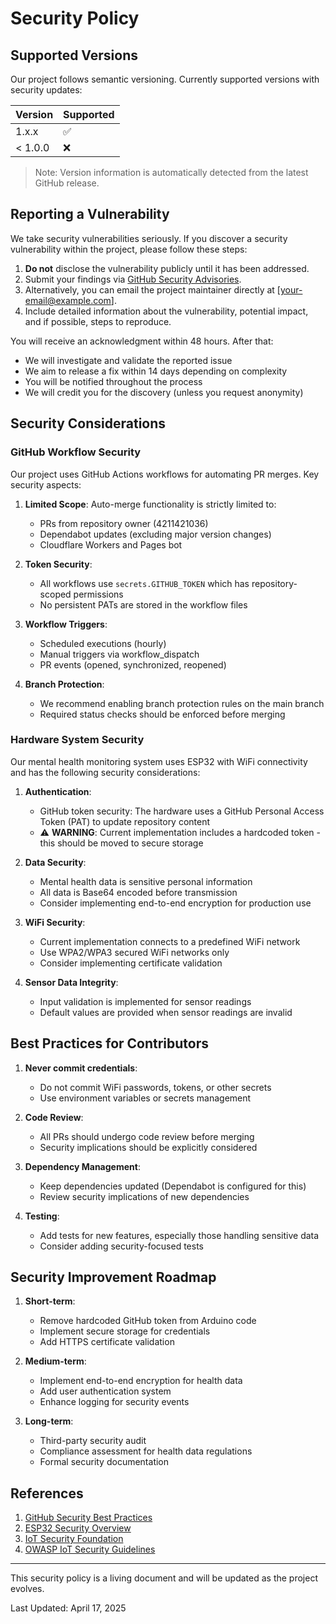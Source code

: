 # Security Policy

## Supported Versions

Our project follows semantic versioning. Currently supported versions with security updates:

| Version | Supported          |
| ------- | ------------------ |
| 1.x.x   | :white_check_mark: |
| < 1.0.0 | :x:                |

> Note: Version information is automatically detected from the latest GitHub release.

## Reporting a Vulnerability

We take security vulnerabilities seriously. If you discover a security vulnerability within the project, please follow these steps:

1. **Do not** disclose the vulnerability publicly until it has been addressed.
2. Submit your findings via [GitHub Security Advisories](https://github.com/4211421036/MentalHealth/security/advisories/new).
3. Alternatively, you can email the project maintainer directly at [your-email@example.com].
4. Include detailed information about the vulnerability, potential impact, and if possible, steps to reproduce.

You will receive an acknowledgment within 48 hours. After that:

- We will investigate and validate the reported issue
- We aim to release a fix within 14 days depending on complexity
- You will be notified throughout the process
- We will credit you for the discovery (unless you request anonymity)

## Security Considerations

### GitHub Workflow Security

Our project uses GitHub Actions workflows for automating PR merges. Key security aspects:

1. **Limited Scope**: Auto-merge functionality is strictly limited to:
   - PRs from repository owner (4211421036)
   - Dependabot updates (excluding major version changes)
   - Cloudflare Workers and Pages bot

2. **Token Security**:
   - All workflows use `secrets.GITHUB_TOKEN` which has repository-scoped permissions
   - No persistent PATs are stored in the workflow files

3. **Workflow Triggers**:
   - Scheduled executions (hourly)
   - Manual triggers via workflow_dispatch
   - PR events (opened, synchronized, reopened)

4. **Branch Protection**:
   - We recommend enabling branch protection rules on the main branch
   - Required status checks should be enforced before merging

### Hardware System Security

Our mental health monitoring system uses ESP32 with WiFi connectivity and has the following security considerations:

1. **Authentication**:
   - GitHub token security: The hardware uses a GitHub Personal Access Token (PAT) to update repository content
   - ⚠️ **WARNING**: Current implementation includes a hardcoded token - this should be moved to secure storage

2. **Data Security**:
   - Mental health data is sensitive personal information
   - All data is Base64 encoded before transmission
   - Consider implementing end-to-end encryption for production use

3. **WiFi Security**:
   - Current implementation connects to a predefined WiFi network
   - Use WPA2/WPA3 secured WiFi networks only
   - Consider implementing certificate validation

4. **Sensor Data Integrity**:
   - Input validation is implemented for sensor readings
   - Default values are provided when sensor readings are invalid

## Best Practices for Contributors

1. **Never commit credentials**:
   - Do not commit WiFi passwords, tokens, or other secrets
   - Use environment variables or secrets management

2. **Code Review**:
   - All PRs should undergo code review before merging
   - Security implications should be explicitly considered

3. **Dependency Management**:
   - Keep dependencies updated (Dependabot is configured for this)
   - Review security implications of new dependencies

4. **Testing**:
   - Add tests for new features, especially those handling sensitive data
   - Consider adding security-focused tests

## Security Improvement Roadmap

1. **Short-term**:
   - Remove hardcoded GitHub token from Arduino code
   - Implement secure storage for credentials
   - Add HTTPS certificate validation

2. **Medium-term**:
   - Implement end-to-end encryption for health data
   - Add user authentication system
   - Enhance logging for security events

3. **Long-term**:
   - Third-party security audit
   - Compliance assessment for health data regulations
   - Formal security documentation

## References

1. [GitHub Security Best Practices](https://docs.github.com/en/code-security)
2. [ESP32 Security Overview](https://docs.espressif.com/projects/esp-idf/en/latest/esp32/security/index.html)
3. [IoT Security Foundation](https://www.iotsecurityfoundation.org/)
4. [OWASP IoT Security Guidelines](https://owasp.org/www-project-internet-of-things/)

---

This security policy is a living document and will be updated as the project evolves.

Last Updated: April 17, 2025
